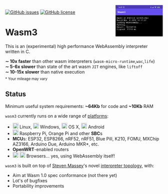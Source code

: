 <img align="right" width="30%" src="/platforms/android/screenshot.png">

[![GitHub issues](https://img.shields.io/github/issues/vshymanskyy/wasm3.svg)](https://github.com/vshymanskyy/wasm3/issues)
[![GitHub license](https://img.shields.io/badge/license-MIT-blue.svg)](https://github.com/vshymanskyy/wasm3)

# Wasm3
This is an (experimental) high performance WebAssembly interpreter written in C.  

**∼ 10x faster** than other wasm interpreters (`wasm-micro-runtime`,`wac`,`life`)  
**∼ 5-6x slower** than state of the art wasm `JIT` engines, like `liftoff`  
**∼ 10-15х slower** than native execution  
<sub>* Your mileage may vary</sub>

## Status

Minimum useful system requirements: **~64Kb** for code and **~10Kb** RAM

`wasm3` currently runs on a wide range of [platforms](/platforms):
- <img src="https://cdn.rawgit.com/simple-icons/simple-icons/develop/icons/linux.svg" width="18" height="18" /> Linux,
<img src="https://cdn.rawgit.com/simple-icons/simple-icons/develop/icons/windows.svg" width="18" height="18" /> Windows,
<img src="https://cdn.rawgit.com/simple-icons/simple-icons/develop/icons/apple.svg" width="18" height="18" /> OS X,
<img src="https://cdn.rawgit.com/simple-icons/simple-icons/develop/icons/android.svg" width="18" height="18" /> Android
- <img src="https://cdn.rawgit.com/simple-icons/simple-icons/develop/icons/raspberrypi.svg" width="18" height="18" /> Raspberry Pi, Orange Pi and other **SBC**s
- **MCU**s: ESP32, ESP8266, nRF52, nRF51, Blue Pill, K210, FOMU, MXChip AZ3166, Arduino Due, Arduino MKR*, etc.
- **OpenWRT**-enabled routers
- <img src="https://cdn.rawgit.com/simple-icons/simple-icons/develop/icons/googlechrome.svg" width="18" height="18" /> <img src="https://cdn.rawgit.com/simple-icons/simple-icons/develop/icons/mozillafirefox.svg" width="18" height="18" /> Browsers... yes, using WebAssembly itself!

`wasm3` is built on top of [Steven Massey](https://github.com/soundandform)'s novel [interpreter topology](/source/README.md), with:
- Aim at Wasm 1.0 spec conformance (not there yet)
- Lot's of bugfixes
- Portability improvements

